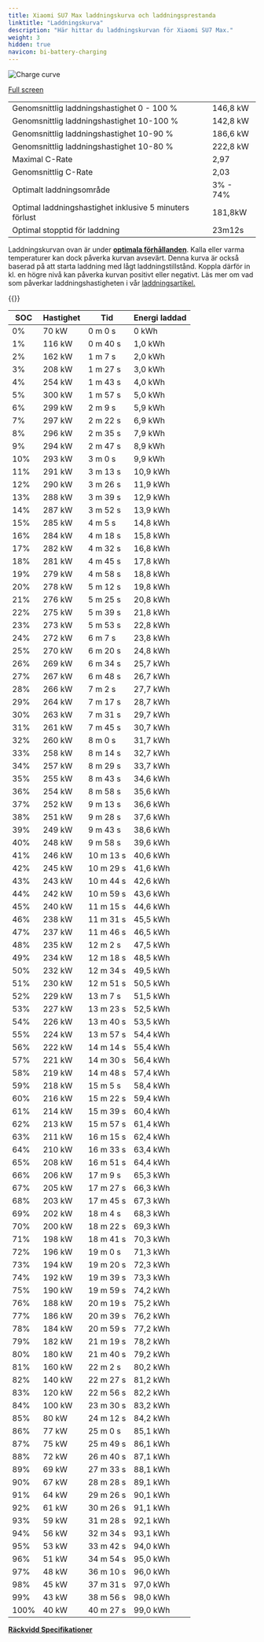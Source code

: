 ```yaml
---
title: Xiaomi SU7 Max laddningskurva och laddningsprestanda
linktitle: "Laddningskurva"
description: "Här hittar du laddningskurvan för Xiaomi SU7 Max."
weight: 3
hidden: true
navicon: bi-battery-charging
---
```

<!-- markdownlint-disable MD033 -->
<img src="/images/models/xiaomi/su7/su7_max/chargingcurve.svg" alt="Charge curve" class="img-fluid">

[Full screen](/images/models/xiaomi/su7/su7_max/chargingcurve.svg)


<table class="table table-striped border">
<tbody>
<tr>
<td>Genomsnittlig laddningshastighet 0 - 100 %</td><td>146,8 kW</td>
</tr>
<tr>
<td>Genomsnittlig laddningshastighet 10-100 %</td><td>142,8 kW</td>
</tr>
<tr>
<td>Genomsnittlig laddningshastighet 10-90 %</td><td>186,6 kW</td>
</tr>
<tr>
<td>Genomsnittlig laddningshastighet 10-80 %</td><td>222,8 kW</td>
</tr>
<tr>
<td>Maximal C-Rate</td><td>2,97</td>
</tr>
<tr>
<td>Genomsnittlig C-Rate</td><td>2,03</td>
</tr>
<tr>
<td>Optimalt laddningsområde</td><td>3% - 74%</td>
</tr>
<tr>
<td>Optimal laddningshastighet inklusive 5 minuters förlust</td><td>181,8kW</td>
</tr>
<tr>
<td>Optimal stopptid för laddning</td><td>23m12s</td>
</tr>
</tbody>
</table>


Laddningskurvan ovan är under **[optimala förhållanden](../../../../../technology/battery/charging/#temperatur)**. Kalla eller varma temperaturer kan dock påverka kurvan avsevärt. Denna kurva är också baserad på att starta laddning med lågt laddningstillstånd. Koppla därför in kl. en högre nivå kan påverka kurvan positivt eller negativt. Läs mer om vad som påverkar laddningshastigheten i vår [laddningsartikel.](../../../../../technology/battery/charging/)


{{<evkxdisplayaddarticle />}}
<table class="table table-striped border">
<thead>
<tr><th>SOC</th><th>Hastighet</th><th>Tid</th><th>Energi laddad</th></tr>
</thead>
<tbody>
<tr>
<td>0%</td><td>70 kW</td><td> 0 m 0 s </td><td>0 kWh </td>
</tr>
<tr>
<td>1%</td><td>116 kW</td><td> 0 m 40 s </td><td>1,0 kWh </td>
</tr>
<tr>
<td>2%</td><td>162 kW</td><td> 1 m 7 s </td><td>2,0 kWh </td>
</tr>
<tr>
<td>3%</td><td>208 kW</td><td> 1 m 27 s </td><td>3,0 kWh </td>
</tr>
<tr>
<td>4%</td><td>254 kW</td><td> 1 m 43 s </td><td>4,0 kWh </td>
</tr>
<tr>
<td>5%</td><td>300 kW</td><td> 1 m 57 s </td><td>5,0 kWh </td>
</tr>
<tr>
<td>6%</td><td>299 kW</td><td> 2 m 9 s </td><td>5,9 kWh </td>
</tr>
<tr>
<td>7%</td><td>297 kW</td><td> 2 m 22 s </td><td>6,9 kWh </td>
</tr>
<tr>
<td>8%</td><td>296 kW</td><td> 2 m 35 s </td><td>7,9 kWh </td>
</tr>
<tr>
<td>9%</td><td>294 kW</td><td> 2 m 47 s </td><td>8,9 kWh </td>
</tr>
<tr>
<td>10%</td><td>293 kW</td><td> 3 m 0 s </td><td>9,9 kWh </td>
</tr>
<tr>
<td>11%</td><td>291 kW</td><td> 3 m 13 s </td><td>10,9 kWh </td>
</tr>
<tr>
<td>12%</td><td>290 kW</td><td> 3 m 26 s </td><td>11,9 kWh </td>
</tr>
<tr>
<td>13%</td><td>288 kW</td><td> 3 m 39 s </td><td>12,9 kWh </td>
</tr>
<tr>
<td>14%</td><td>287 kW</td><td> 3 m 52 s </td><td>13,9 kWh </td>
</tr>
<tr>
<td>15%</td><td>285 kW</td><td> 4 m 5 s </td><td>14,8 kWh </td>
</tr>
<tr>
<td>16%</td><td>284 kW</td><td> 4 m 18 s </td><td>15,8 kWh </td>
</tr>
<tr>
<td>17%</td><td>282 kW</td><td> 4 m 32 s </td><td>16,8 kWh </td>
</tr>
<tr>
<td>18%</td><td>281 kW</td><td> 4 m 45 s </td><td>17,8 kWh </td>
</tr>
<tr>
<td>19%</td><td>279 kW</td><td> 4 m 58 s </td><td>18,8 kWh </td>
</tr>
<tr>
<td>20%</td><td>278 kW</td><td> 5 m 12 s </td><td>19,8 kWh </td>
</tr>
<tr>
<td>21%</td><td>276 kW</td><td> 5 m 25 s </td><td>20,8 kWh </td>
</tr>
<tr>
<td>22%</td><td>275 kW</td><td> 5 m 39 s </td><td>21,8 kWh </td>
</tr>
<tr>
<td>23%</td><td>273 kW</td><td> 5 m 53 s </td><td>22,8 kWh </td>
</tr>
<tr>
<td>24%</td><td>272 kW</td><td> 6 m 7 s </td><td>23,8 kWh </td>
</tr>
<tr>
<td>25%</td><td>270 kW</td><td> 6 m 20 s </td><td>24,8 kWh </td>
</tr>
<tr>
<td>26%</td><td>269 kW</td><td> 6 m 34 s </td><td>25,7 kWh </td>
</tr>
<tr>
<td>27%</td><td>267 kW</td><td> 6 m 48 s </td><td>26,7 kWh </td>
</tr>
<tr>
<td>28%</td><td>266 kW</td><td> 7 m 2 s </td><td>27,7 kWh </td>
</tr>
<tr>
<td>29%</td><td>264 kW</td><td> 7 m 17 s </td><td>28,7 kWh </td>
</tr>
<tr>
<td>30%</td><td>263 kW</td><td> 7 m 31 s </td><td>29,7 kWh </td>
</tr>
<tr>
<td>31%</td><td>261 kW</td><td> 7 m 45 s </td><td>30,7 kWh </td>
</tr>
<tr>
<td>32%</td><td>260 kW</td><td> 8 m 0 s </td><td>31,7 kWh </td>
</tr>
<tr>
<td>33%</td><td>258 kW</td><td> 8 m 14 s </td><td>32,7 kWh </td>
</tr>
<tr>
<td>34%</td><td>257 kW</td><td> 8 m 29 s </td><td>33,7 kWh </td>
</tr>
<tr>
<td>35%</td><td>255 kW</td><td> 8 m 43 s </td><td>34,6 kWh </td>
</tr>
<tr>
<td>36%</td><td>254 kW</td><td> 8 m 58 s </td><td>35,6 kWh </td>
</tr>
<tr>
<td>37%</td><td>252 kW</td><td> 9 m 13 s </td><td>36,6 kWh </td>
</tr>
<tr>
<td>38%</td><td>251 kW</td><td> 9 m 28 s </td><td>37,6 kWh </td>
</tr>
<tr>
<td>39%</td><td>249 kW</td><td> 9 m 43 s </td><td>38,6 kWh </td>
</tr>
<tr>
<td>40%</td><td>248 kW</td><td> 9 m 58 s </td><td>39,6 kWh </td>
</tr>
<tr>
<td>41%</td><td>246 kW</td><td> 10 m 13 s </td><td>40,6 kWh </td>
</tr>
<tr>
<td>42%</td><td>245 kW</td><td> 10 m 29 s </td><td>41,6 kWh </td>
</tr>
<tr>
<td>43%</td><td>243 kW</td><td> 10 m 44 s </td><td>42,6 kWh </td>
</tr>
<tr>
<td>44%</td><td>242 kW</td><td> 10 m 59 s </td><td>43,6 kWh </td>
</tr>
<tr>
<td>45%</td><td>240 kW</td><td> 11 m 15 s </td><td>44,6 kWh </td>
</tr>
<tr>
<td>46%</td><td>238 kW</td><td> 11 m 31 s </td><td>45,5 kWh </td>
</tr>
<tr>
<td>47%</td><td>237 kW</td><td> 11 m 46 s </td><td>46,5 kWh </td>
</tr>
<tr>
<td>48%</td><td>235 kW</td><td> 12 m 2 s </td><td>47,5 kWh </td>
</tr>
<tr>
<td>49%</td><td>234 kW</td><td> 12 m 18 s </td><td>48,5 kWh </td>
</tr>
<tr>
<td>50%</td><td>232 kW</td><td> 12 m 34 s </td><td>49,5 kWh </td>
</tr>
<tr>
<td>51%</td><td>230 kW</td><td> 12 m 51 s </td><td>50,5 kWh </td>
</tr>
<tr>
<td>52%</td><td>229 kW</td><td> 13 m 7 s </td><td>51,5 kWh </td>
</tr>
<tr>
<td>53%</td><td>227 kW</td><td> 13 m 23 s </td><td>52,5 kWh </td>
</tr>
<tr>
<td>54%</td><td>226 kW</td><td> 13 m 40 s </td><td>53,5 kWh </td>
</tr>
<tr>
<td>55%</td><td>224 kW</td><td> 13 m 57 s </td><td>54,4 kWh </td>
</tr>
<tr>
<td>56%</td><td>222 kW</td><td> 14 m 14 s </td><td>55,4 kWh </td>
</tr>
<tr>
<td>57%</td><td>221 kW</td><td> 14 m 30 s </td><td>56,4 kWh </td>
</tr>
<tr>
<td>58%</td><td>219 kW</td><td> 14 m 48 s </td><td>57,4 kWh </td>
</tr>
<tr>
<td>59%</td><td>218 kW</td><td> 15 m 5 s </td><td>58,4 kWh </td>
</tr>
<tr>
<td>60%</td><td>216 kW</td><td> 15 m 22 s </td><td>59,4 kWh </td>
</tr>
<tr>
<td>61%</td><td>214 kW</td><td> 15 m 39 s </td><td>60,4 kWh </td>
</tr>
<tr>
<td>62%</td><td>213 kW</td><td> 15 m 57 s </td><td>61,4 kWh </td>
</tr>
<tr>
<td>63%</td><td>211 kW</td><td> 16 m 15 s </td><td>62,4 kWh </td>
</tr>
<tr>
<td>64%</td><td>210 kW</td><td> 16 m 33 s </td><td>63,4 kWh </td>
</tr>
<tr>
<td>65%</td><td>208 kW</td><td> 16 m 51 s </td><td>64,4 kWh </td>
</tr>
<tr>
<td>66%</td><td>206 kW</td><td> 17 m 9 s </td><td>65,3 kWh </td>
</tr>
<tr>
<td>67%</td><td>205 kW</td><td> 17 m 27 s </td><td>66,3 kWh </td>
</tr>
<tr>
<td>68%</td><td>203 kW</td><td> 17 m 45 s </td><td>67,3 kWh </td>
</tr>
<tr>
<td>69%</td><td>202 kW</td><td> 18 m 4 s </td><td>68,3 kWh </td>
</tr>
<tr>
<td>70%</td><td>200 kW</td><td> 18 m 22 s </td><td>69,3 kWh </td>
</tr>
<tr>
<td>71%</td><td>198 kW</td><td> 18 m 41 s </td><td>70,3 kWh </td>
</tr>
<tr>
<td>72%</td><td>196 kW</td><td> 19 m 0 s </td><td>71,3 kWh </td>
</tr>
<tr>
<td>73%</td><td>194 kW</td><td> 19 m 20 s </td><td>72,3 kWh </td>
</tr>
<tr>
<td>74%</td><td>192 kW</td><td> 19 m 39 s </td><td>73,3 kWh </td>
</tr>
<tr>
<td>75%</td><td>190 kW</td><td> 19 m 59 s </td><td>74,2 kWh </td>
</tr>
<tr>
<td>76%</td><td>188 kW</td><td> 20 m 19 s </td><td>75,2 kWh </td>
</tr>
<tr>
<td>77%</td><td>186 kW</td><td> 20 m 39 s </td><td>76,2 kWh </td>
</tr>
<tr>
<td>78%</td><td>184 kW</td><td> 20 m 59 s </td><td>77,2 kWh </td>
</tr>
<tr>
<td>79%</td><td>182 kW</td><td> 21 m 19 s </td><td>78,2 kWh </td>
</tr>
<tr>
<td>80%</td><td>180 kW</td><td> 21 m 40 s </td><td>79,2 kWh </td>
</tr>
<tr>
<td>81%</td><td>160 kW</td><td> 22 m 2 s </td><td>80,2 kWh </td>
</tr>
<tr>
<td>82%</td><td>140 kW</td><td> 22 m 27 s </td><td>81,2 kWh </td>
</tr>
<tr>
<td>83%</td><td>120 kW</td><td> 22 m 56 s </td><td>82,2 kWh </td>
</tr>
<tr>
<td>84%</td><td>100 kW</td><td> 23 m 30 s </td><td>83,2 kWh </td>
</tr>
<tr>
<td>85%</td><td>80 kW</td><td> 24 m 12 s </td><td>84,2 kWh </td>
</tr>
<tr>
<td>86%</td><td>77 kW</td><td> 25 m 0 s </td><td>85,1 kWh </td>
</tr>
<tr>
<td>87%</td><td>75 kW</td><td> 25 m 49 s </td><td>86,1 kWh </td>
</tr>
<tr>
<td>88%</td><td>72 kW</td><td> 26 m 40 s </td><td>87,1 kWh </td>
</tr>
<tr>
<td>89%</td><td>69 kW</td><td> 27 m 33 s </td><td>88,1 kWh </td>
</tr>
<tr>
<td>90%</td><td>67 kW</td><td> 28 m 28 s </td><td>89,1 kWh </td>
</tr>
<tr>
<td>91%</td><td>64 kW</td><td> 29 m 26 s </td><td>90,1 kWh </td>
</tr>
<tr>
<td>92%</td><td>61 kW</td><td> 30 m 26 s </td><td>91,1 kWh </td>
</tr>
<tr>
<td>93%</td><td>59 kW</td><td> 31 m 28 s </td><td>92,1 kWh </td>
</tr>
<tr>
<td>94%</td><td>56 kW</td><td> 32 m 34 s </td><td>93,1 kWh </td>
</tr>
<tr>
<td>95%</td><td>53 kW</td><td> 33 m 42 s </td><td>94,0 kWh </td>
</tr>
<tr>
<td>96%</td><td>51 kW</td><td> 34 m 54 s </td><td>95,0 kWh </td>
</tr>
<tr>
<td>97%</td><td>48 kW</td><td> 36 m 10 s </td><td>96,0 kWh </td>
</tr>
<tr>
<td>98%</td><td>45 kW</td><td> 37 m 31 s </td><td>97,0 kWh </td>
</tr>
<tr>
<td>99%</td><td>43 kW</td><td> 38 m 56 s </td><td>98,0 kWh </td>
</tr>
<tr>
<td>100%</td><td>40 kW</td><td> 40 m 27 s </td><td>99,0 kWh </td>
</tr>
</tbody>
</table>

<div class="mt-3 mb-3">
<a href="../rangeandconsumption/" class="text-decoration-none text-black">
<strong><i class="bi-arrow-left"></i> Räckvidd </strong>
</a>
<a href="../specifications/" class="text-decoration-none text-black float-end">
<strong>Specifikationer <i class="bi-arrow-right"></i></strong>
</a>
</div>
